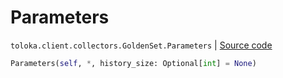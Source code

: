 # Parameters
`toloka.client.collectors.GoldenSet.Parameters` | [Source code](https://github.com/Toloka/toloka-kit/blob/v1.1.0.post1/src/client/collectors.py#L345)

```python
Parameters(self, *, history_size: Optional[int] = None)
```

